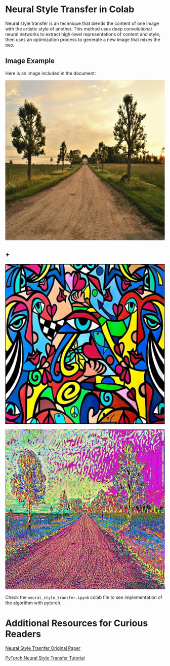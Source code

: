 # Neural Style Transfer in Colab

Neural style transfer is an technique that blends the content of one image with the artistic style of another. This method uses deep convolutional neural networks to extract high-level representations of content and style, then uses an optimization process to generate a new image that mixes the two.

## Image Example

Here is an image included in the document:


![content](https://github.com/haykdaghunts/neural_style_transfer_pytorch/blob/main/content_resized.jpg) 

## +
![style](https://github.com/haykdaghunts/neural_style_transfer_pytorch/blob/main/style_pop_art_resized.jpg)

![output](https://github.com/haykdaghunts/neural_style_transfer_pytorch/blob/main/output_image.jpg)




Check the `neural_style_transfer.ipynb` colab file to see implementation of the algorithm with pytorch.



# Additional Resources for Curious Readers

[Neural Style Trasnfer Original Paper](https://arxiv.org/abs/1508.06576)

[PyTorch Neural Style Transfer Tutorial](https://pytorch.org/tutorials/advanced/neural_style_tutorial.html)
